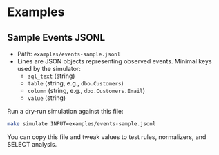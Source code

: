 # Examples

## Sample Events JSONL
- Path: `examples/events-sample.jsonl`
- Lines are JSON objects representing observed events. Minimal keys used by the simulator:
  - `sql_text` (string)
  - `table` (string, e.g., `dbo.Customers`)
  - `column` (string, e.g., `dbo.Customers.Email`)
  - `value` (string)

Run a dry‑run simulation against this file:
```bash
make simulate INPUT=examples/events-sample.jsonl
```

You can copy this file and tweak values to test rules, normalizers, and SELECT analysis.

